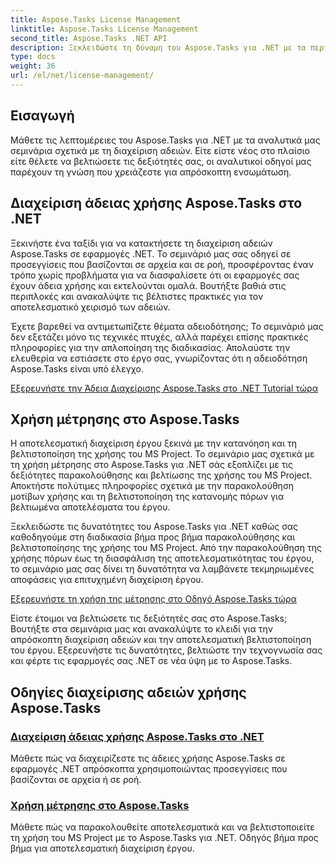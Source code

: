 ```yaml
---
title: Aspose.Tasks License Management
linktitle: Aspose.Tasks License Management
second_title: Aspose.Tasks .NET API
description: Ξεκλειδώστε τη δύναμη του Aspose.Tasks για .NET με τα περιεκτικά μας σεμινάρια. Διαχειριστείτε τις άδειες και βελτιστοποιήστε τη χρήση του MS Project για αποτελεσματική διαχείριση έργου.
type: docs
weight: 36
url: /el/net/license-management/
---
```


## Εισαγωγή

Μάθετε τις λεπτομέρειες του Aspose.Tasks για .NET με τα αναλυτικά μας σεμινάρια σχετικά με τη διαχείριση αδειών. Είτε είστε νέος στο πλαίσιο είτε θέλετε να βελτιώσετε τις δεξιότητές σας, οι αναλυτικοί οδηγοί μας παρέχουν τη γνώση που χρειάζεστε για απρόσκοπτη ενσωμάτωση.

## Διαχείριση άδειας χρήσης Aspose.Tasks στο .NET

Ξεκινήστε ένα ταξίδι για να κατακτήσετε τη διαχείριση αδειών Aspose.Tasks σε εφαρμογές .NET. Το σεμινάριό μας σας οδηγεί σε προσεγγίσεις που βασίζονται σε αρχεία και σε ροή, προσφέροντας έναν τρόπο χωρίς προβλήματα για να διασφαλίσετε ότι οι εφαρμογές σας έχουν άδεια χρήσης και εκτελούνται ομαλά. Βουτήξτε βαθιά στις περιπλοκές και ανακαλύψτε τις βέλτιστες πρακτικές για τον αποτελεσματικό χειρισμό των αδειών.

Έχετε βαρεθεί να αντιμετωπίζετε θέματα αδειοδότησης; Το σεμινάριό μας δεν εξετάζει μόνο τις τεχνικές πτυχές, αλλά παρέχει επίσης πρακτικές πληροφορίες για την απλοποίηση της διαδικασίας. Απολαύστε την ελευθερία να εστιάσετε στο έργο σας, γνωρίζοντας ότι η αδειοδότηση Aspose.Tasks είναι υπό έλεγχο.

[Εξερευνήστε την Άδεια Διαχείρισης Aspose.Tasks στο .NET Tutorial τώρα](./managing-license/)

## Χρήση μέτρησης στο Aspose.Tasks

Η αποτελεσματική διαχείριση έργου ξεκινά με την κατανόηση και τη βελτιστοποίηση της χρήσης του MS Project. Το σεμινάριο μας σχετικά με τη χρήση μέτρησης στο Aspose.Tasks για .NET σάς εξοπλίζει με τις δεξιότητες παρακολούθησης και βελτίωσης της χρήσης του MS Project. Αποκτήστε πολύτιμες πληροφορίες σχετικά με την παρακολούθηση μοτίβων χρήσης και τη βελτιστοποίηση της κατανομής πόρων για βελτιωμένα αποτελέσματα του έργου.

Ξεκλειδώστε τις δυνατότητες του Aspose.Tasks για .NET καθώς σας καθοδηγούμε στη διαδικασία βήμα προς βήμα παρακολούθησης και βελτιστοποίησης της χρήσης του MS Project. Από την παρακολούθηση της χρήσης πόρων έως τη διασφάλιση της αποτελεσματικότητας του έργου, το σεμινάριο μας σας δίνει τη δυνατότητα να λαμβάνετε τεκμηριωμένες αποφάσεις για επιτυχημένη διαχείριση έργου.

[Εξερευνήστε τη χρήση της μέτρησης στο Οδηγό Aspose.Tasks τώρα](./metering-usage/)

Είστε έτοιμοι να βελτιώσετε τις δεξιότητές σας στο Aspose.Tasks; Βουτήξτε στα σεμινάρια μας και ανακαλύψτε το κλειδί για την απρόσκοπτη διαχείριση αδειών και την αποτελεσματική βελτιστοποίηση του έργου. Εξερευνήστε τις δυνατότητες, βελτιώστε την τεχνογνωσία σας και φέρτε τις εφαρμογές σας .NET σε νέα ύψη με το Aspose.Tasks.

## Οδηγίες διαχείρισης αδειών χρήσης Aspose.Tasks
### [Διαχείριση άδειας χρήσης Aspose.Tasks στο .NET](./managing-license/)
Μάθετε πώς να διαχειρίζεστε τις άδειες χρήσης Aspose.Tasks σε εφαρμογές .NET απρόσκοπτα χρησιμοποιώντας προσεγγίσεις που βασίζονται σε αρχεία ή σε ροή.
### [Χρήση μέτρησης στο Aspose.Tasks](./metering-usage/)
Μάθετε πώς να παρακολουθείτε αποτελεσματικά και να βελτιστοποιείτε τη χρήση του MS Project με το Aspose.Tasks για .NET. Οδηγός βήμα προς βήμα για αποτελεσματική διαχείριση έργου.